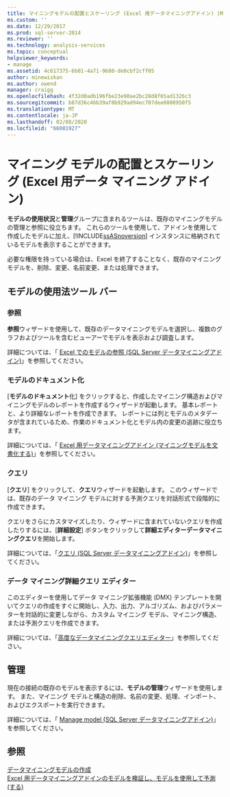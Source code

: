 ```yaml
---
title: マイニングモデルの配置とスケーリング (Excel 用データマイニングアドイン) |Microsoft Docs
ms.custom: ''
ms.date: 12/29/2017
ms.prod: sql-server-2014
ms.reviewer: ''
ms.technology: analysis-services
ms.topic: conceptual
helpviewer_keywords:
- manage
ms.assetid: 4c617375-6b01-4a71-9680-de0cbf2cff05
author: minewiskan
ms.author: owend
manager: craigg
ms.openlocfilehash: 4f32d0adb196fbe23e90ae2bc28d8f65ad1326c3
ms.sourcegitcommit: b87d36c46b39af8b929ad94ec707dee8800950f5
ms.translationtype: MT
ms.contentlocale: ja-JP
ms.lasthandoff: 02/08/2020
ms.locfileid: "66081927"
---
```

# <a name="deploying-and-scaling-mining-models-data-mining-add-ins-for-excel"></a>マイニング モデルの配置とスケーリング (Excel 用データ マイニング アドイン)
  **モデルの使用状況**と**管理**グループに含まれるツールは、既存のマイニングモデルの管理と参照に役立ちます。 これらのツールを使用して、アドインを使用して作成したモデルに加え、[!INCLUDE[ssASnoversion](../includes/ssasnoversion-md.md)] インスタンスに格納されているモデルを表示することができます。  
  
 必要な権限を持っている場合は、Excel を終了することなく、既存のマイニング モデルを、削除、変更、名前変更、または処理できます。  
  
## <a name="model-usage-toolbar"></a>モデルの使用法ツール バー  
  
### <a name="browse"></a>参照  
 **参照**ウィザードを使用して、既存のデータマイニングモデルを選択し、複数のグラフおよびツールを含むビューアーでモデルを表示および調査します。  
  
 詳細については、「 [Excel でのモデルの参照 &#40;SQL Server データマイニングアドイン&#41;](browsing-models-in-excel-sql-server-data-mining-add-ins.md)」を参照してください。  
  
### <a name="document-model"></a>モデルのドキュメント化  
 [**モデルのドキュメント**化] をクリックすると、作成したマイニング構造およびマイニングモデルのレポートを作成するウィザードが起動します。 基本レポートと、より詳細なレポートを作成できます。 レポートには列とモデルのメタデータが含まれているため、作業のドキュメント化とモデル内の変更の追跡に役立ちます。  
  
 詳細については、「 [Excel 用データマイニングアドイン &#40;マイニングモデルを文書化する&#41;](documenting-mining-models-data-mining-add-ins-for-excel.md)」を参照してください。  
  
### <a name="query"></a>クエリ  
 [**クエリ**] をクリックして、**クエリ**ウィザードを起動します。 このウィザードでは、既存のデータ マイニング モデルに対する予測クエリを対話形式で段階的に作成できます。  
  
 クエリをさらにカスタマイズしたり、ウィザードに含まれていないクエリを作成したりするには、[**詳細設定**] ボタンをクリックして**詳細エディターデータマイニングクエリ**を開始します。  
  
 詳細については、「[クエリ &#40;SQL Server データマイニングアドイン&#41;](query-sql-server-data-mining-add-ins.md)」を参照してください。  
  
### <a name="data-mining-advanced-query-editor"></a>データ マイニング詳細クエリ エディター  
 このエディターを使用してデータ マイニング拡張機能 (DMX) テンプレートを開いてクエリの作成をすぐに開始し、入力、出力、アルゴリズム、およびパラメーターを対話的に変更しながら、カスタム マイニング モデル、マイニング構造、または予測クエリを作成できます。  
  
 詳細については、「[高度なデータマイニングクエリエディター](advanced-data-mining-query-editor.md)」を参照してください。  
  
## <a name="management"></a>管理  
 現在の接続の既存のモデルを表示するには、**モデルの管理**ウィザードを使用します。 また、マイニング モデルと構造の削除、名前の変更、処理、インポート、およびエクスポートを実行できます。  
  
 詳細については、「 [Manage model &#40;SQL Server データマイニングアドイン&#41;](manage-models-sql-server-data-mining-add-ins.md)」を参照してください。  
  
## <a name="see-also"></a>参照  
 [データマイニングモデルの作成](creating-a-data-mining-model.md)   
 [Excel 用データマイニングアドインのモデルを検証し、モデルを使用して予測 &#40;する&#41;](validating-models-and-using-models-for-prediction-data-mining-add-ins-for-excel.md)  
  
  
